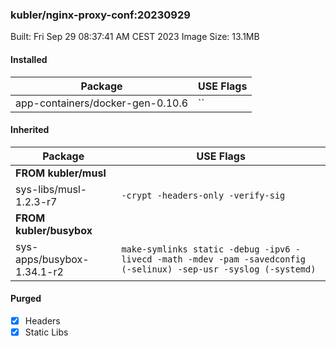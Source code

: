 ### kubler/nginx-proxy-conf:20230929

Built: Fri Sep 29 08:37:41 AM CEST 2023
Image Size: 13.1MB

#### Installed
Package | USE Flags
--------|----------
app-containers/docker-gen-0.10.6 | ``
#### Inherited
Package | USE Flags
--------|----------
**FROM kubler/musl** |
sys-libs/musl-1.2.3-r7 | `-crypt -headers-only -verify-sig`
**FROM kubler/busybox** |
sys-apps/busybox-1.34.1-r2 | `make-symlinks static -debug -ipv6 -livecd -math -mdev -pam -savedconfig (-selinux) -sep-usr -syslog (-systemd)`
#### Purged
- [x] Headers
- [x] Static Libs

